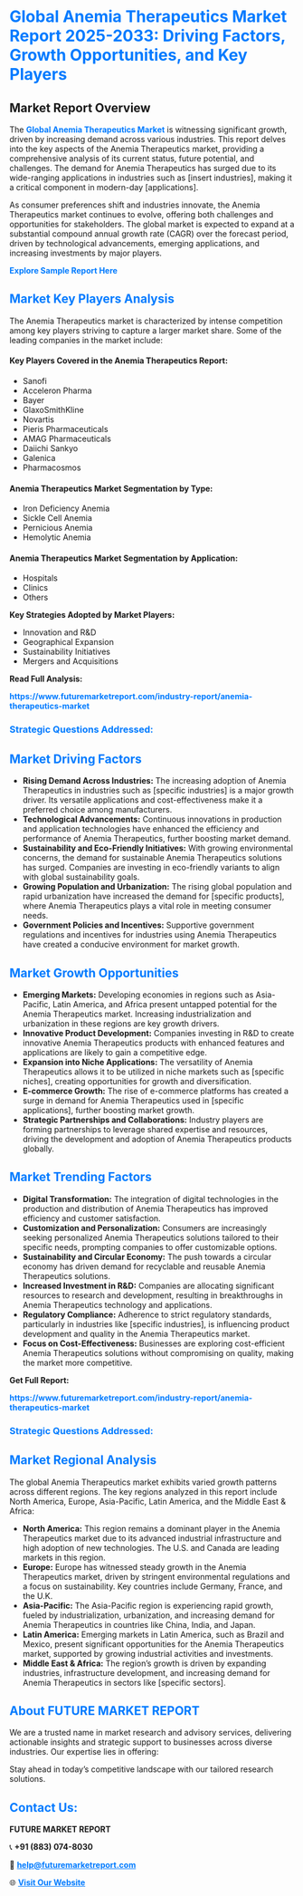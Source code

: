 <h1 style="color: #007BFF;">Global Anemia Therapeutics Market Report 2025-2033: Driving Factors, Growth Opportunities, and Key Players</h1>

<section id="overview">
<h2>Market Report Overview</h2>
<p>The <a href="https://www.futuremarketreport.com/industry-report/anemia-therapeutics-market" style="color: #007BFF; text-decoration: none;"><strong>Global Anemia Therapeutics Market</strong></a> is witnessing significant growth, driven by increasing demand across various industries. This report delves into the key aspects of the Anemia Therapeutics market, providing a comprehensive analysis of its current status, future potential, and challenges. The demand for Anemia Therapeutics has surged due to its wide-ranging applications in industries such as [insert industries], making it a critical component in modern-day [applications].</p>
<p>As consumer preferences shift and industries innovate, the Anemia Therapeutics market continues to evolve, offering both challenges and opportunities for stakeholders. The global market is expected to expand at a substantial compound annual growth rate (CAGR) over the forecast period, driven by technological advancements, emerging applications, and increasing investments by major players.</p>
</section>

<section id="overview">
<p><a href="https://www.futuremarketreport.com/request-sample/reportId=76942" style="color: #007BFF; text-decoration: none;"><strong>Explore Sample Report Here</strong></a></p>
</section>

<section id="key-players">
<h2 style="color: #007BFF;">Market Key Players Analysis</h2>
<p>The Anemia Therapeutics market is characterized by intense competition among key players striving to capture a larger market share. Some of the leading companies in the market include:</p>
<h4>Key Players Covered in the Anemia Therapeutics Report:</h4>
<ul><li>Sanofi</li><li>Acceleron Pharma</li><li>Bayer</li><li>GlaxoSmithKline</li><li>Novartis</li><li>Pieris Pharmaceuticals</li><li>AMAG Pharmaceuticals</li><li>Daiichi Sankyo</li><li>Galenica</li><li>Pharmacosmos</li></ul>
<h4>Anemia Therapeutics Market Segmentation by Type:</h4>
<ul><li>Iron Deficiency Anemia</li><li>Sickle Cell Anemia</li><li>Pernicious Anemia</li><li>Hemolytic Anemia</li></ul>

<h4>Anemia Therapeutics Market Segmentation by Application:</h4>
<ul><li>Hospitals</li><li>Clinics</li><li>Others</li></ul>
<p><strong>Key Strategies Adopted by Market Players:</strong></p>
<ul>
<li>Innovation and R&D</li>
<li>Geographical Expansion</li>
<li>Sustainability Initiatives</li>
<li>Mergers and Acquisitions</li>
</ul>
</section>

<section>
<p><strong>Read Full Analysis: </strong></p><a href="https://www.futuremarketreport.com/industry-report/anemia-therapeutics-market" style="color: #007BFF; text-decoration: none;"><strong>https://www.futuremarketreport.com/industry-report/anemia-therapeutics-market</strong></a>
<h3 style="color: #007BFF;">Strategic Questions Addressed:</h3>
</section>

<section id="driving-factors">
<h2 style="color: #007BFF;">Market Driving Factors</h2>
<ul>
<li><strong>Rising Demand Across Industries:</strong> The increasing adoption of Anemia Therapeutics in industries such as [specific industries] is a major growth driver. Its versatile applications and cost-effectiveness make it a preferred choice among manufacturers.</li>
<li><strong>Technological Advancements:</strong> Continuous innovations in production and application technologies have enhanced the efficiency and performance of Anemia Therapeutics, further boosting market demand.</li>
<li><strong>Sustainability and Eco-Friendly Initiatives:</strong> With growing environmental concerns, the demand for sustainable Anemia Therapeutics solutions has surged. Companies are investing in eco-friendly variants to align with global sustainability goals.</li>
<li><strong>Growing Population and Urbanization:</strong> The rising global population and rapid urbanization have increased the demand for [specific products], where Anemia Therapeutics plays a vital role in meeting consumer needs.</li>
<li><strong>Government Policies and Incentives:</strong> Supportive government regulations and incentives for industries using Anemia Therapeutics have created a conducive environment for market growth.</li>
</ul>
</section>

<section id="growth-opportunities">
<h2 style="color: #007BFF;">Market Growth Opportunities</h2>
<ul>
<li><strong>Emerging Markets:</strong> Developing economies in regions such as Asia-Pacific, Latin America, and Africa present untapped potential for the Anemia Therapeutics market. Increasing industrialization and urbanization in these regions are key growth drivers.</li>
<li><strong>Innovative Product Development:</strong> Companies investing in R&D to create innovative Anemia Therapeutics products with enhanced features and applications are likely to gain a competitive edge.</li>
<li><strong>Expansion into Niche Applications:</strong> The versatility of Anemia Therapeutics allows it to be utilized in niche markets such as [specific niches], creating opportunities for growth and diversification.</li>
<li><strong>E-commerce Growth:</strong> The rise of e-commerce platforms has created a surge in demand for Anemia Therapeutics used in [specific applications], further boosting market growth.</li>
<li><strong>Strategic Partnerships and Collaborations:</strong> Industry players are forming partnerships to leverage shared expertise and resources, driving the development and adoption of Anemia Therapeutics products globally.</li>
</ul>
</section>

<section id="trending-factors">
<h2 style="color: #007BFF;">Market Trending Factors</h2>
<ul>
<li><strong>Digital Transformation:</strong> The integration of digital technologies in the production and distribution of Anemia Therapeutics has improved efficiency and customer satisfaction.</li>
<li><strong>Customization and Personalization:</strong> Consumers are increasingly seeking personalized Anemia Therapeutics solutions tailored to their specific needs, prompting companies to offer customizable options.</li>
<li><strong>Sustainability and Circular Economy:</strong> The push towards a circular economy has driven demand for recyclable and reusable Anemia Therapeutics solutions.</li>
<li><strong>Increased Investment in R&D:</strong> Companies are allocating significant resources to research and development, resulting in breakthroughs in Anemia Therapeutics technology and applications.</li>
<li><strong>Regulatory Compliance:</strong> Adherence to strict regulatory standards, particularly in industries like [specific industries], is influencing product development and quality in the Anemia Therapeutics market.</li>
<li><strong>Focus on Cost-Effectiveness:</strong> Businesses are exploring cost-efficient Anemia Therapeutics solutions without compromising on quality, making the market more competitive.</li>
</ul>
</section>

<section>
<p><strong>Get Full Report: </strong></p><a href="https://www.futuremarketreport.com/industry-report/anemia-therapeutics-market" style="color: #007BFF; text-decoration: none;"><strong>https://www.futuremarketreport.com/industry-report/anemia-therapeutics-market</strong></a>
<h3 style="color: #007BFF;">Strategic Questions Addressed:</h3>
</section>


<section id="regional-analysis">
<h2 style="color: #007BFF;">Market Regional Analysis</h2>
<p>The global Anemia Therapeutics market exhibits varied growth patterns across different regions. The key regions analyzed in this report include North America, Europe, Asia-Pacific, Latin America, and the Middle East & Africa:</p>
<ul>
<li><strong>North America:</strong> This region remains a dominant player in the Anemia Therapeutics market due to its advanced industrial infrastructure and high adoption of new technologies. The U.S. and Canada are leading markets in this region.</li>
<li><strong>Europe:</strong> Europe has witnessed steady growth in the Anemia Therapeutics market, driven by stringent environmental regulations and a focus on sustainability. Key countries include Germany, France, and the U.K.</li>
<li><strong>Asia-Pacific:</strong> The Asia-Pacific region is experiencing rapid growth, fueled by industrialization, urbanization, and increasing demand for Anemia Therapeutics in countries like China, India, and Japan.</li>
<li><strong>Latin America:</strong> Emerging markets in Latin America, such as Brazil and Mexico, present significant opportunities for the Anemia Therapeutics market, supported by growing industrial activities and investments.</li>
<li><strong>Middle East & Africa:</strong> The region’s growth is driven by expanding industries, infrastructure development, and increasing demand for Anemia Therapeutics in sectors like [specific sectors].</li>
</ul>
</section>

<footer>
<h2 style="color: #007BFF;">About FUTURE MARKET REPORT</h2>
<p>We are a trusted name in market research and advisory services, delivering actionable insights and strategic support to businesses across diverse industries. Our expertise lies in offering:</p>

<p>Stay ahead in today’s competitive landscape with our tailored research solutions.</p>

<h2 style="color: #007BFF;">Contact Us:</h2>
<p><strong>FUTURE MARKET REPORT</strong></p>
<p>📞 <strong>+91 (883) 074-8030</strong></p>
<p>📧 <strong><a href="mailto:help@futuremarketreport.com" style="color: #007BFF;">help@futuremarketreport.com</a></strong></p>
<p>🌐 <strong><a href="https://www.futuremarketreport.com/" style="color: #007BFF;">Visit Our Website</a></strong></p>
</footer>